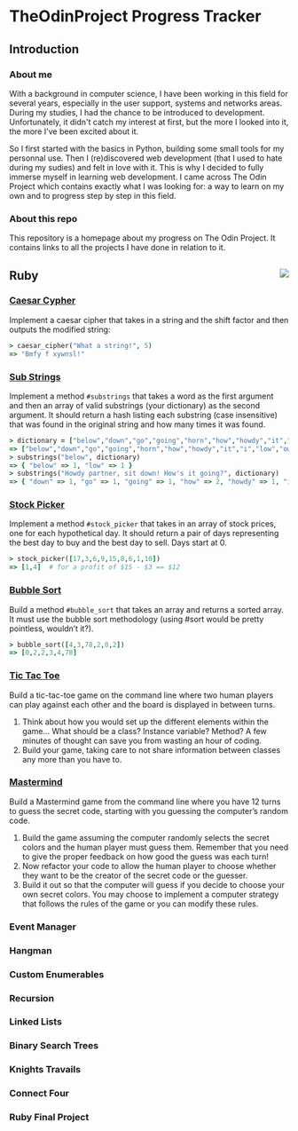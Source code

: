 # TheOdinProject Progress Tracker

## Introduction

### About me

With a background in computer science, I have been working in this field for several years, especially in the user support, systems and networks areas. During my studies, I had the chance to be introduced to development. Unfortunately, it didn't catch my interest at first, but the more I looked into it, the more I've been excited about it.

So I first started with the basics in Python, building some small tools for my personnal use. Then I (re)discovered web development (that I used to hate during my sudies) and felt in love with it. This is why I decided to fully immerse myself in learning web development. I came across The Odin Project which contains exactly what I was looking for: a way to learn on my own and to progress step by step in this field.

### About this repo

This repository is a homepage about my progress on The Odin Project. It contains links to all the projects I have done in relation to it.

## Ruby <img src="https://progress-bar.dev/40?title=Progress&width=180&color=333333" align="right">

### [Caesar Cypher](https://github.com/TheOdinProject-gozooit/caesar-cipher)

Implement a caesar cipher that takes in a string and the shift factor and then outputs the modified string:
```ruby
> caesar_cipher("What a string!", 5)
=> "Bmfy f xywnsl!"
```

### [Sub Strings](https://github.com/TheOdinProject-gozooit/sub-strings)

Implement a method `#substrings` that takes a word as the first argument and then an array of valid substrings (your dictionary) as the second argument. It should return a hash listing each substring (case insensitive) that was found in the original string and how many times it was found.

```ruby
> dictionary = ["below","down","go","going","horn","how","howdy","it","i","low","own","part","partner","sit"]
=> ["below","down","go","going","horn","how","howdy","it","i","low","own","part","partner","sit"]
> substrings("below", dictionary)
=> { "below" => 1, "low" => 1 }
> substrings("Howdy partner, sit down! How's it going?", dictionary)
=> { "down" => 1, "go" => 1, "going" => 1, "how" => 2, "howdy" => 1, "it" => 2, "i" => 3, "own" => 1, "part" => 1, "partner" => 1, "sit" => 1 }
```

### [Stock Picker](https://github.com/TheOdinProject-gozooit/stock-picker)

Implement a method `#stock_picker` that takes in an array of stock prices, one for each hypothetical day. It should return a pair of days representing the best day to buy and the best day to sell. Days start at 0.

```ruby
> stock_picker([17,3,6,9,15,8,6,1,10])
=> [1,4]  # for a profit of $15 - $3 == $12
```

### [Bubble Sort](https://github.com/TheOdinProject-gozooit/bubble-sort)

Build a method `#bubble_sort` that takes an array and returns a sorted array. It must use the bubble sort methodology (using #sort would be pretty pointless, wouldn’t it?).

```ruby
> bubble_sort([4,3,78,2,0,2])
=> [0,2,2,3,4,78]
```

### [Tic Tac Toe](https://github.com/TheOdinProject-gozooit/tic-tac-toe)

Build a tic-tac-toe game on the command line where two human players can play against each other and the board is displayed in between turns.

1. Think about how you would set up the different elements within the game… What should be a class? Instance variable? Method? A few minutes of thought can save you from wasting an hour of coding.
2. Build your game, taking care to not share information between classes any more than you have to.

### [Mastermind](https://github.com/TheOdinProject-gozooit/mastermind)

Build a Mastermind game from the command line where you have 12 turns to guess the secret code, starting with you guessing the computer’s random code.

1. Build the game assuming the computer randomly selects the secret colors and the human player must guess them. Remember that you need to give the proper feedback on how good the guess was each turn!
2. Now refactor your code to allow the human player to choose whether they want to be the creator of the secret code or the guesser.
3. Build it out so that the computer will guess if you decide to choose your own secret colors. You may choose to implement a computer strategy that follows the rules of the game or you can modify these rules.

### Event Manager

### Hangman

### Custom Enumerables

### Recursion

### Linked Lists

### Binary Search Trees

### Knights Travails

### Connect Four

### Ruby Final Project
